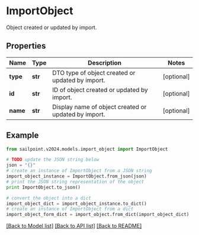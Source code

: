 # ImportObject

Object created or updated by import.

## Properties

Name | Type | Description | Notes
------------ | ------------- | ------------- | -------------
**type** | **str** | DTO type of object created or updated by import. | [optional] 
**id** | **str** | ID of object created or updated by import. | [optional] 
**name** | **str** | Display name of object created or updated by import. | [optional] 

## Example

```python
from sailpoint.v2024.models.import_object import ImportObject

# TODO update the JSON string below
json = "{}"
# create an instance of ImportObject from a JSON string
import_object_instance = ImportObject.from_json(json)
# print the JSON string representation of the object
print ImportObject.to_json()

# convert the object into a dict
import_object_dict = import_object_instance.to_dict()
# create an instance of ImportObject from a dict
import_object_form_dict = import_object.from_dict(import_object_dict)
```
[[Back to Model list]](../README.md#documentation-for-models) [[Back to API list]](../README.md#documentation-for-api-endpoints) [[Back to README]](../README.md)


